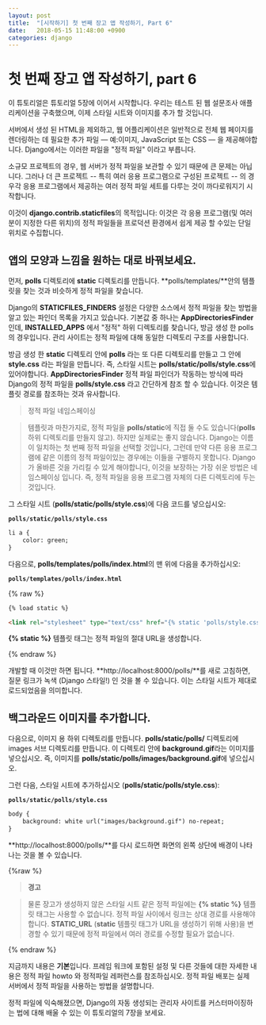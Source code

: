 ```yaml
---
layout: post
title:  "[시작하기] 첫 번째 장고 앱 작성하기, Part 6"
date:   2018-05-15 11:48:00 +0900
categories: django
---
```


# 첫 번째 장고 앱 작성하기, part 6

이 튜토리얼은 튜토리얼 5장에 이어서 시작합니다. 우리는 테스트 된 웹 설문조사 애플리케이션을 구축했으며, 이제 스타일 시트와 이미지를 추가 할 것입니다.

서버에서 생성 된 HTML을 제외하고, 웹 어플리케이션은 일반적으로 전체 웹 페이지를 렌더링하는 데 필요한 추가 파일 — 예:이미지, JavaScript 또는 CSS — 을 제공해야합니다. Django에서는 이러한 파일을 "정적 파일" 이라고 부릅니다.

소규모 프로젝트의 경우, 웹 서버가 정적 파일을 보관할 수 있기 때문에 큰 문제는 아닙니다. 그러나 더 큰 프로젝트 -- 특히 여러 응용 프로그램으로 구성된 프로젝트 -- 의 경우각 응용 프로그램에서 제공하는 여러 정적 파일 세트를 다루는 것이 까다로워지기 시작합니다.

이것이 **django.contrib.staticfiles**의 목적입니다: 이것은 각 응용 프로그램(및 여러분이 지정한 다른 위치)의 정적 파일들을 프로덕션 환경에서 쉽게 제공 할 수있는 단일 위치로 수집합니다.

## 앱의 모양과 느낌을 원하는 대로 바꿔보세요.

먼저, **polls** 디렉토리에 **static** 디렉토리를 만듭니다. **polls/templates/**안의 템플릿을 찾는 것과 비슷하게 정적 파일을 찾습니다.

Django의 **STATICFILES_FINDERS** 설정은 다양한 소스에서 정적 파일을 찾는 방법을 알고 있는 파인더 목록을 가지고 있습니다. 기본값 중 하나는 **AppDirectoriesFinder** 인데, **INSTALLED_APPS** 에서 "정적" 하위 디렉토리를 찾습니다, 방금 생성 한 polls 의 경우입니다. 관리 사이트는 정적 파일에 대해 동일한 디렉토리 구조를 사용합니다.

방금 생성 한 **static** 디렉토리 안에 **polls** 라는 또 다른 디렉토리를 만들고 그 안에 **style.css** 라는 파일을 만듭니다. 즉, 스타일 시트는 **polls/static/polls/style.css**에 있어야합니다. **AppDirectoriesFinder** 정적 파일 파인더가 작동하는 방식에 따라 Django의 정적 파일을 **polls/style.css** 라고 간단하게 참조 할 수 있습니다. 이것은 템플릿 경로를 참조하는 것과 유사합니다.

>정적 파일 네임스페이싱

>템플릿과 마찬가지로, 정적 파일을 **polls/static**에 직접 둘 수도 있습니다(**polls** 하위 디렉토리를 만들지 않고). 하지만 실제로는 좋지 않습니다. Django는 이름이 일치하는 첫 번째 정적 파일을 선택할 것입니다, 그런데 만약 다른 응용 프로그램에 같은 이름의 정적 파일이있는 경우에는 이들을 구별하지 못합니다. Django가 올바른 것을 가리킬 수 있게 해야합니다, 이것을 보장하는 가장 쉬운 방법은 네임스페이싱 입니다. 즉, 정적 파일을 응용 프로그램 자체의 다른 디렉토리에 두는 것입니다.

그 스타일 시트 (**polls/static/polls/style.css**)에 다음 코드를 넣으십시오:

**`polls/static/polls/style.css`**

```html
li a {
    color: green;
}
```

다음으로, **polls/templates/polls/index.html**의 맨 위에 다음을 추가하십시오:

**`polls/templates/polls/index.html`**

{% raw %}

```html
{% load static %}

<link rel="stylesheet" type="text/css" href="{% static 'polls/style.css' %}" />
```

**{% static %}** 템플릿 태그는 정적 파일의 절대 URL을 생성합니다.

{% endraw %}

개발할 때 이것만 하면 됩니다. **http://localhost:8000/polls/**를 새로 고침하면, 질문 링크가 녹색 (Django 스타일!) 인 것을 볼 수 있습니다. 이는 스타일 시트가 제대로 로드되었음을 의미합니다.

## 백그라운드 이미지를 추가합니다.

다음으로, 이미지 용 하위 디렉토리를 만듭니다. **polls/static/polls/** 디렉토리에 images 서브 디렉토리를 만듭니다. 이 디렉토리 안에 **background.gif**라는 이미지를 넣으십시오. 즉, 이미지를 **polls/static/polls/images/background.gif**에 넣으십시오.

그런 다음, 스타일 시트에 추가하십시오 (**polls/static/polls/style.css**):

**`polls/static/polls/style.css`**

```html
body {
    background: white url("images/background.gif") no-repeat;
}
```


**http://localhost:8000/polls/**를 다시 로드하면 화면의 왼쪽 상단에 배경이 나타나는 것을 볼 수 있습니다. 

{%raw %}

>**경고**



>물론 장고가 생성하지 않은 스타일 시트 같은 정적 파일에는 **{% static %}** 템플릿 태그는 사용할 수 없습니다. 정적 파일 사이에서 링크는 상대 경로를 사용해야합니다. **STATIC_URL** (**static** 템플릿 태그가 URL을 생성하기 위해 사용)을 변경할 수 있기 때문에 정적 파일에서 여러 경로를 수정할 필요가 없습니다.

{% endraw %}

지금까지 내용은 **기본**입니다. 프레임 워크에 포함된 설정 및 다른 것들에 대한 자세한 내용은 정적 파일 howto 와 정적파일 레퍼런스를 참조하십시오. 정적 파일 배포는 실제 서버에서 정적 파일을 사용하는 방법을 설명합니다.

정적 파일에 익숙해졌으면, Django의 자동 생성되는 관리자 사이트를 커스터마이징하는 법에 대해 배울 수 있는 이 튜토리얼의 7장을 보세요.
